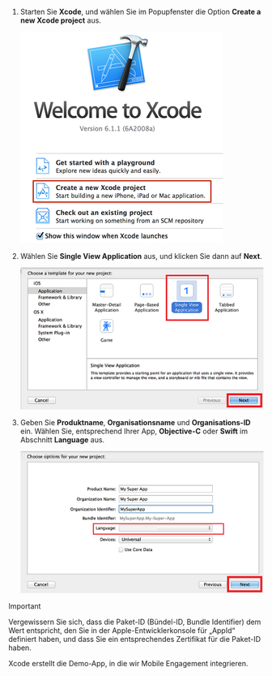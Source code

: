 1. Starten Sie **Xcode**, und wählen Sie im Popupfenster die Option **Create a new Xcode project** aus.
   
    ![](./media/mobile-engagement-create-new-ios-app/xcode-new-project.png)
2. Wählen Sie **Single View Application** aus, und klicken Sie dann auf **Next**.
   
    ![](./media/mobile-engagement-create-new-ios-app/xcode-simple-view.png)
3. Geben Sie **Produktname**, **Organisationsname** und **Organisations-ID** ein. Wählen Sie, entsprechend Ihrer App, **Objective-C** oder **Swift** im Abschnitt **Language** aus.
   
    ![](./media/mobile-engagement-create-new-ios-app/xcode-project-props.png)

> [!IMPORTANT]
> Vergewissern Sie sich, dass die Paket-ID (Bündel-ID, Bundle Identifier) dem Wert entspricht, den Sie in der Apple-Entwicklerkonsole für „AppId“ definiert haben, und dass Sie ein entsprechendes Zertifikat für die Paket-ID haben. 
> 
> 

Xcode erstellt die Demo-App, in die wir Mobile Engagement integrieren.

